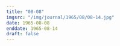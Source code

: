 ```yaml
---
title: "08-08"
imgsrc: "/img/journal/1965/08/08-14.jpg"
date: 1965-08-08
enddate: 1965-08-14
draft: false
---
```


<!-- fix pre-formatted input -->
